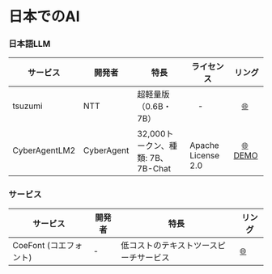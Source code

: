 # 日本でのAI



### 日本語LLM

| **サービス** | **開発者** | **特長** | ライセンス | **リング** |
|-----|-----|-----|-----|-----|
| tsuzumi | NTT | 超軽量版（0.6B・7B） |　- |　[🌐](https://group.ntt/jp/magazine/blog/tsuzumi/) |
| CyberAgentLM2 | CyberAgent | 32,000トークン、種類: 7B、7B-Chat |　Apache License 2.0　|　[🌐](https://group.ntt/jp/magazine/blog/tsuzumi/) [DEMO](https://huggingface.co/cyberagent) |



### サービス

| **サービス** | **開発者** | **特長** | **リング** |
|-----|-----|-----|-----|
| CoeFont (コエフォント) | - | 低コストのテキストツースピーチサービス | [🌐](https://esg.coefont.cloud/) |
